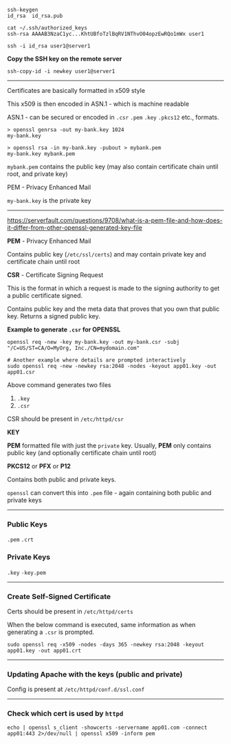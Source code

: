 ```
ssh-keygen
id_rsa	id_rsa.pub
```

```
cat ~/.ssh/authorized_keys
ssh-rsa AAAAB3NzaC1yc...KhtUBfoTzlBqRV1NThvO04opzEwRQo1mWx user1
```

```
ssh -i id_rsa user1@server1
```

**Copy the SSH key on the remote server**

```
ssh-copy-id -i newkey user1@server1
```

---

Certificates are basically formatted in x509 style

This x509 is then encoded in ASN.1 - which is machine readable

ASN.1 - can be secured or encoded in `.csr` `.pem` `.key` `.pkcs12` etc., formats.

```
> openssl genrsa -out my-bank.key 1024
my-bank.key
```

```
> openssl rsa -in my-bank.key -pubout > mybank.pem
my-bank.key mybank.pem
```

`mybank.pem` contains the public key (may also contain certificate chain until root, and private key)

PEM - Privacy Enhanced Mail 

`my-bank.key` is the private key

---

https://serverfault.com/questions/9708/what-is-a-pem-file-and-how-does-it-differ-from-other-openssl-generated-key-file

**PEM** - Privacy Enhanced Mail

Contains public key (`/etc/ssl/certs`) and may contain private key and certificate chain until root

**CSR** - Certificate Signing Request

This is the format in which a request is made to the signing authority to get a public certificate signed.

Contains public key and the meta data that proves that you own that public key.
Returns a signed public key.

**Example to generate `.csr` for OPENSSL**

```
openssl req -new -key my-bank.key -out my-bank.csr -subj "/C=US/ST=CA/O=MyOrg, Inc./CN=mydomain.com"

# Another example where details are prompted interactively
sudo openssl req -new -newkey rsa:2048 -nodes -keyout app01.key -out app01.csr
```

Above command generates two files 

1. `.key`
2. `.csr`

CSR should be present in `/etc/httpd/csr` 

**KEY** 

**PEM** formatted file with just the `private` key. Usually, **PEM** only contains public key (and optionally certificate chain until root)

**PKCS12** or **PFX** or **P12**

Contains both public and private keys.

`openssl` can convert this into `.pem` file - again containing both public and private keys

---

### Public Keys

`.pem` `.crt`

### Private Keys

`.key` `-key.pem`

---

### Create Self-Signed Certificate

Certs should be present in `/etc/httpd/certs`

When the below command is executed, same information as when generating a `.csr` is prompted.

```
sudo openssl req -x509 -nodes -days 365 -newkey rsa:2048 -keyout app01.key -out app01.crt
```

---

### Updating Apache with the keys (public and private)

Config is present at `/etc/httpd/conf.d/ssl.conf`

---

### Check which cert is used by `httpd`

```
echo | openssl s_client -showcerts -servername app01.com -connect app01:443 2>/dev/null | openssl x509 -inform pem
```

